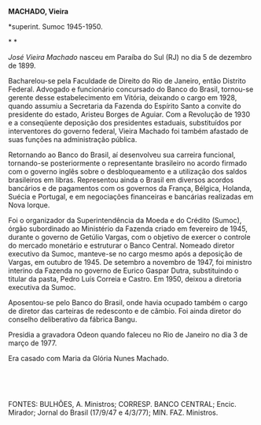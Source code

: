 **MACHADO, Vieira**

\*superint. Sumoc 1945-1950.

* *

*José Vieira Machado* nasceu em Paraíba do Sul (RJ) no dia 5 de dezembro
de 1899.

Bacharelou-se pela Faculdade de Direito do Rio de Janeiro, então
Distrito Federal. Advogado e funcionário concursado do Banco do Brasil,
tornou-se gerente desse estabelecimento em Vitória, deixando o cargo em
1928, quando assumiu a Secretaria da Fazenda do Espírito Santo a convite
do presidente do estado, Aristeu Borges de Aguiar. Com a Revolução de
1930 e a conseqüente deposição dos presidentes estaduais, substituídos
por interventores do governo federal, Vieira Machado foi também afastado
de suas funções na administração pública.

Retornando ao Banco do Brasil, aí desenvolveu sua carreira funcional,
tornando-se posteriormente o representante brasileiro no acordo firmado
com o governo inglês sobre o desbloqueamento e a utilização dos saldos
brasileiros em libras. Representou ainda o Brasil em diversos acordos
bancários e de pagamentos com os governos da França, Bélgica, Holanda,
Suécia e Portugal, e em negociações financeiras e bancárias realizadas
em Nova Iorque.

Foi o organizador da Superintendência da Moeda e do Crédito (Sumoc),
órgão subordinado ao Ministério da Fazenda criado em fevereiro de 1945,
durante o governo de Getúlio Vargas, com o objetivo de exercer o
controle do mercado monetário e estruturar o Banco Central. Nomeado
diretor executivo da Sumoc, manteve-se no cargo mesmo após a deposição
de Vargas, em outubro de 1945. De setembro a novembro de 1947, foi
ministro interino da Fazenda no governo de Eurico Gaspar Dutra,
substituindo o titular da pasta, Pedro Luís Correia e Castro. Em 1950,
deixou a diretoria executiva da Sumoc.

Aposentou-se pelo Banco do Brasil, onde havia ocupado também o cargo de
diretor das carteiras de redesconto e de câmbio. Foi ainda diretor do
conselho deliberativo da fábrica Bangu.

Presidia a gravadora Odeon quando faleceu no Rio de Janeiro no dia 3 de
março de 1977.

Era casado com Maria da Glória Nunes Machado.

 

 

FONTES: BULHÕES, A. Ministros; CORRESP. BANCO CENTRAL; Encic. Mirador;
Jornal do Brasil (17/9/47 e 4/3/77); MIN. FAZ. Ministros.

 
